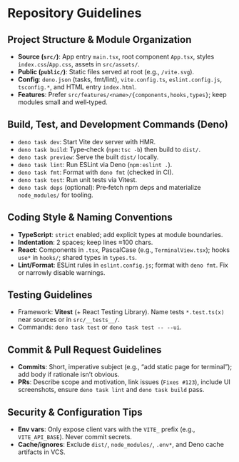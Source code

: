 # Repository Guidelines

## Project Structure & Module Organization
- **Source (`src/`)**: App entry `main.tsx`, root component `App.tsx`, styles `index.css`/`App.css`, assets in `src/assets/`.
- **Public (`public/`)**: Static files served at root (e.g., `/vite.svg`).
- **Config**: `deno.json` (tasks, fmt/lint), `vite.config.ts`, `eslint.config.js`, `tsconfig.*`, and HTML entry `index.html`.
- **Features**: Prefer `src/features/<name>/{components,hooks,types}`; keep modules small and well‑typed.

## Build, Test, and Development Commands (Deno)
- `deno task dev`: Start Vite dev server with HMR.
- `deno task build`: Type‑check (`npm:tsc -b`) then build to `dist/`.
- `deno task preview`: Serve the built `dist/` locally.
- `deno task lint`: Run ESLint via Deno (`npm:eslint .`).
- `deno task fmt`: Format with `deno fmt` (checked in CI).
- `deno task test`: Run unit tests via Vitest.
- `deno task deps` (optional): Pre‑fetch npm deps and materialize `node_modules/` for tooling.

## Coding Style & Naming Conventions
- **TypeScript**: `strict` enabled; add explicit types at module boundaries.
- **Indentation**: 2 spaces; keep lines ≈100 chars.
- **React**: Components in `.tsx`, PascalCase (e.g., `TerminalView.tsx`); hooks `use*` in `hooks/`; shared types in `types.ts`.
- **Lint/Format**: ESLint rules in `eslint.config.js`; format with `deno fmt`. Fix or narrowly disable warnings.

## Testing Guidelines
- Framework: **Vitest** (+ React Testing Library). Name tests `*.test.ts(x)` near sources or in `src/__tests__/`.
- Commands: `deno task test` or `deno task test -- --ui`.

## Commit & Pull Request Guidelines
- **Commits**: Short, imperative subject (e.g., “add static page for terminal”); add body if rationale isn’t obvious.
- **PRs**: Describe scope and motivation, link issues (`Fixes #123`), include UI screenshots, ensure `deno task lint` and `deno task build` pass.

## Security & Configuration Tips
- **Env vars**: Only expose client vars with the `VITE_` prefix (e.g., `VITE_API_BASE`). Never commit secrets.
- **Cache/ignores**: Exclude `dist/`, `node_modules/`, `.env*`, and Deno cache artifacts in VCS.

